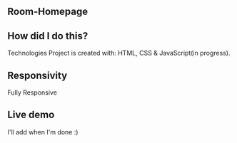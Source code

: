 
## Room-Homepage

## How did I do this?

Technologies
Project is created with: HTML, CSS & JavaScript(in progress).

## Responsivity
Fully Responsive

## Live demo
I'll add when I'm done :)
